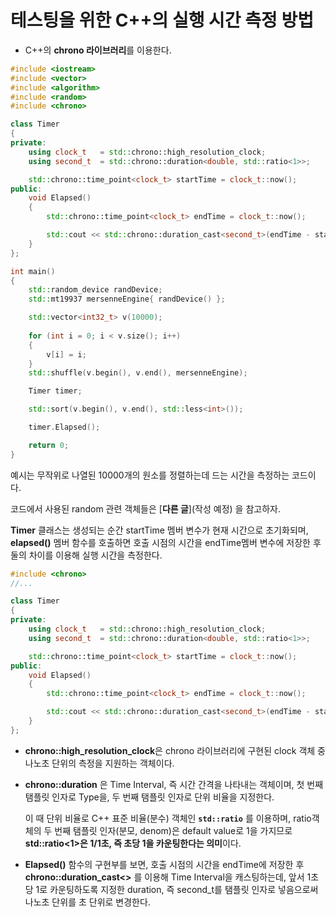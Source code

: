 # 테스팅을 위한 C++의 실행 시간 측정 방법

*   C++의 **chrono 라이브러리**를 이용한다.

```c++
#include <iostream>
#include <vector>
#include <algorithm>
#include <random>
#include <chrono>

class Timer
{
private:
	using clock_t	= std::chrono::high_resolution_clock;
	using second_t	= std::chrono::duration<double, std::ratio<1>>;

	std::chrono::time_point<clock_t> startTime = clock_t::now();
public:
	void Elapsed()
	{
		std::chrono::time_point<clock_t> endTime = clock_t::now();

		std::cout << std::chrono::duration_cast<second_t>(endTime - startTime).count() << std::endl;
	}
};

int main()
{
	std::random_device randDevice;
	std::mt19937 mersenneEngine{ randDevice() };

	std::vector<int32_t> v(10000);
	
	for (int i = 0; i < v.size(); i++)
	{
		v[i] = i;
	}
	std::shuffle(v.begin(), v.end(), mersenneEngine);

	Timer timer;

	std::sort(v.begin(), v.end(), std::less<int>());

	timer.Elapsed();

	return 0;
}
```

예시는 무작위로 나열된 10000개의 원소를 정렬하는데 드는 시간을 측정하는 코드이다.

코드에서 사용된 random 관련 객체들은 [**다른 글**](작성 예정) 을 참고하자.

**Timer** 클래스는 생성되는 순간 startTime 멤버 변수가 현재 시간으로 초기화되며, **elapsed()** 멤버 함수를 호출하면 호출 시점의 시간을 endTime멤버 변수에 저장한 후 둘의 차이를 이용해 실행 시간을 측정한다.

```c++
#include <chrono>
//...

class Timer
{
private:
	using clock_t	= std::chrono::high_resolution_clock;
	using second_t	= std::chrono::duration<double, std::ratio<1>>;

	std::chrono::time_point<clock_t> startTime = clock_t::now();
public:
	void Elapsed()
	{
		std::chrono::time_point<clock_t> endTime = clock_t::now();

		std::cout << std::chrono::duration_cast<second_t>(endTime - startTime).count() << std::endl;
	}
};
```

*   **chrono::high_resolution_clock**은 chrono 라이브러리에 구현된 clock 객체 중 나노초 단위의  측정을 지원하는 객체이다.

*   **chrono::duration** 은 Time Interval, 즉 시간 간격을 나타내는 객체이며, 첫 번째 탬플릿 인자로 Type을, 두 번째 탬플릿 인자로 단위 비율을 지정한다.

    이 때 단위 비율로 C++ 표준 비율(분수) 객체인 **`std::ratio`** 를 이용하며, ratio객체의 두 번째 탬플릿 인자(분모, denom)은 default value로 1을 가지므로 **std::ratio<1>은 1/1초, 즉 초당 1을 카운팅한다는 의미**이다.

*   **Elapsed()** 함수의 구현부를 보면, 호출 시점의 시간을 endTime에 저장한 후 **chrono::duration_cast<>** 를 이용해 Time Interval을 캐스팅하는데, 앞서 1초당 1로 카운팅하도록 지정한 duration, 즉 second_t를 탬플릿 인자로 넣음으로써 나노초 단위를 초 단위로 변경한다.


